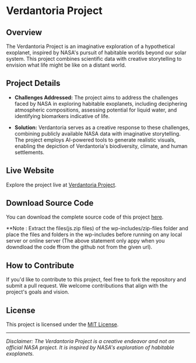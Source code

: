 # Verdantoria Project

## Overview

The Verdantoria Project is an imaginative exploration of a hypothetical exoplanet, inspired by NASA's pursuit of habitable worlds beyond our solar system. This project combines scientific data with creative storytelling to envision what life might be like on a distant world.

## Project Details

- **Challenges Addressed:** The project aims to address the challenges faced by NASA in exploring habitable exoplanets, including deciphering atmospheric compositions, assessing potential for liquid water, and identifying biomarkers indicative of life.

- **Solution:** Verdantoria serves as a creative response to these challenges, combining publicly available NASA data with imaginative storytelling. The project employs AI-powered tools to generate realistic visuals, enabling the depiction of Verdantoria's biodiversity, climate, and human settlements.

## Live Website

Explore the project live at [Verdantoria Project](https://teamnova.pappu.com.np/).

## Download Source Code

You can download the complete source code of this project [here](https://teamnova.pappu.com.np/wp-content/uploads/2023/10/teamnova.pappu.com.np.zip).

**Note : Extract the files(js.zip files) of the wp-includes/zip-files folder and place the files and folders in the wp-includes before running on any local server or online server
(The above statement only appy when you downdload the code ffrom the github not from the given url).



## How to Contribute

If you'd like to contribute to this project, feel free to fork the repository and submit a pull request. We welcome contributions that align with the project's goals and vision.

## License

This project is licensed under the [MIT License](LICENSE.md).

---

*Disclaimer: The Verdantoria Project is a creative endeavor and not an official NASA project. It is inspired by NASA's exploration of habitable exoplanets.*
